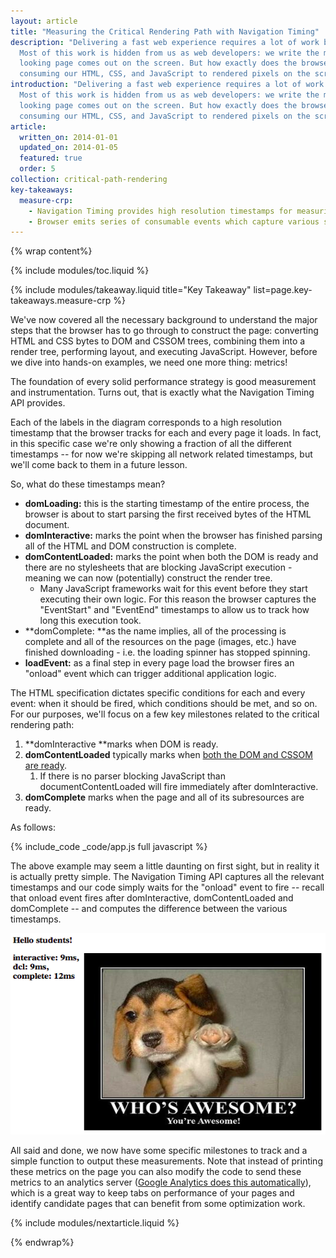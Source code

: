 ```yaml
---
layout: article
title: "Measuring the Critical Rendering Path with Navigation Timing"
description: "Delivering a fast web experience requires a lot of work by the browser.
  Most of this work is hidden from us as web developers: we write the markup, and a nice
  looking page comes out on the screen. But how exactly does the browser go from
  consuming our HTML, CSS, and JavaScript to rendered pixels on the screen?"
introduction: "Delivering a fast web experience requires a lot of work by the browser.
  Most of this work is hidden from us as web developers: we write the markup, and a nice
  looking page comes out on the screen. But how exactly does the browser go from
  consuming our HTML, CSS, and JavaScript to rendered pixels on the screen?"
article:
  written_on: 2014-01-01
  updated_on: 2014-01-05
  featured: true
  order: 5
collection: critical-path-rendering
key-takeaways:
  measure-crp:
    - Navigation Timing provides high resolution timestamps for measuring CRP.
    - Browser emits series of consumable events which capture various stages of the CRP.
---
```

{% wrap content%}

{% include modules/toc.liquid %}

{% include modules/takeaway.liquid title="Key Takeaway" list=page.key-takeaways.measure-crp %}

We've now covered all the necessary background to understand the major steps
that the browser has to go through to construct the page: converting HTML and
CSS bytes to DOM and CSSOM trees, combining them into a render tree, performing
layout, and executing JavaScript. However, before we dive into hands-on
examples, we need one more thing: metrics!

The foundation of every solid performance strategy is good measurement and
instrumentation.
Turns out, that is exactly what the Navigation Timing API provides.

Each of the labels in the diagram corresponds to a high resolution timestamp
that the browser tracks for each and every page it loads. In fact, in this
specific case we're only showing a fraction of all the different timestamps --
for now we're skipping all network related timestamps, but we'll come back to
them in a future lesson.

So, what do these timestamps mean?

* **domLoading:** this is the starting timestamp of the entire process, the
  browser is about to start parsing the first received bytes of the HTML
  document.
* **domInteractive:** marks the point when the browser has finished parsing all
  of the HTML and DOM construction is complete.
* **domContentLoaded:** marks the point when both the DOM is ready and there are
  no stylesheets that are blocking JavaScript execution - meaning we can now
  (potentially) construct the render tree.
    * Many JavaScript frameworks wait for this event before they start executing
      their own logic. For this reason the browser captures the "EventStart" and
      "EventEnd" timestamps to allow us to track how long this execution took.
* **domComplete: **as the name implies, all of the processing is complete and
  all of the resources on the page (images, etc.) have finished downloading -
  i.e. the loading spinner has stopped spinning.
* **loadEvent:** as a final step in every page load the browser fires an
  "onload" event which can trigger additional application logic.

The HTML specification dictates specific conditions for each and every event:
when it should be fired, which conditions should be met, and so on. For our
purposes, we'll focus on a few key milestones related to the critical rendering
path:

1. **domInteractive **marks when DOM is ready.
1. **domContentLoaded** typically marks when [both the
   ](http://calendar.perfplanet.com/2012/deciphering-the-critical-rendering-path/)[DOM
   and CSSOM are
   ready](http://calendar.perfplanet.com/2012/deciphering-the-critical-rendering-path/).
    1. If there is no parser blocking JavaScript than documentContentLoaded will
       fire immediately after domInteractive.
1. **domComplete** marks when the page and all of its subresources are ready.

As follows:

{% include_code _code/app.js full javascript %}

The above example may seem a little daunting on first sight, but in reality it
is actually pretty simple. The Navigation Timing API captures all the relevant
timestamps and our code simply waits for the "onload" event to fire -- recall
that onload event fires after domInteractive, domContentLoaded and domComplete
-- and computes the difference between the various timestamps.

<img src="images/image05.png" width="624" height="322" />

All said and done, we now have some specific milestones to track and a simple
function to output these measurements. Note that instead of printing these
metrics on the page you can also modify the code to send these metrics to an
analytics server ([Google Analytics does this
automatically](https://support.google.com/analytics/answer/1205784?hl=en)),
which is a great way to keep tabs on performance of your pages and identify
candidate pages that can benefit from some optimization work.

{% include modules/nextarticle.liquid %}

{% endwrap%}
